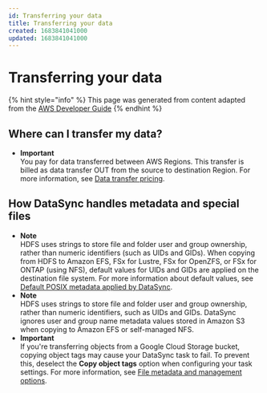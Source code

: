 ```yaml
---
id: Transferring your data
title: Transferring your data
created: 1683841041000
updated: 1683841041000
---
```

# Transferring your data

{% hint style="info" %}
This page was generated from content adapted from the [AWS Developer Guide](https://github.com/awsdocs/aws-datasync-user-guide.git)
{% endhint %}

## Where can I transfer my data?

- **Important**  
You pay for data transferred between AWS Regions\. This transfer is billed as data transfer OUT from the source to destination Region\. For more information, see [Data transfer pricing](http://aws.amazon.com/ec2/pricing/on-demand/#Data_Transfer)\.


## How DataSync handles metadata and special files

- **Note**  
HDFS uses strings to store file and folder user and group ownership, rather than numeric identifiers \(such as UIDs and GIDs\)\. When copying from HDFS to Amazon EFS, FSx for Lustre, FSx for OpenZFS, or FSx for ONTAP \(using NFS\), default values for UIDs and GIDs are applied on the destination file system\. For more information about default values, see [Default POSIX metadata applied by DataSync](#POSIX-metadata)\.
- **Note**  
HDFS uses strings to store file and folder user and group ownership, rather than numeric identifiers, such as UIDs and GIDs\. DataSync ignores user and group name metadata values stored in Amazon S3 when copying to Amazon EFS or self\-managed NFS\.
- **Important**  
If you're transferring objects from a Google Cloud Storage bucket, copying object tags may cause your DataSync task to fail\. To prevent this, deselect the **Copy object tags** option when configuring your task settings\. For more information, see [File metadata and management options](create-task.md#configure-file)\.

